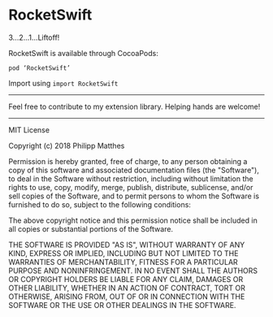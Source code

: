 # RocketSwift

3...2...1...Liftoff!

RocketSwift is available through CocoaPods:
```
pod ‘RocketSwift’
```

Import using `import RocketSwift`
  
---  

Feel free to contribute to my extension library. Helping hands are welcome!

---

MIT License

Copyright (c) 2018 Philipp Matthes

Permission is hereby granted, free of charge, to any person obtaining a copy
of this software and associated documentation files (the "Software"), to deal
in the Software without restriction, including without limitation the rights
to use, copy, modify, merge, publish, distribute, sublicense, and/or sell
copies of the Software, and to permit persons to whom the Software is
furnished to do so, subject to the following conditions:

The above copyright notice and this permission notice shall be included in all
copies or substantial portions of the Software.

THE SOFTWARE IS PROVIDED "AS IS", WITHOUT WARRANTY OF ANY KIND, EXPRESS OR
IMPLIED, INCLUDING BUT NOT LIMITED TO THE WARRANTIES OF MERCHANTABILITY,
FITNESS FOR A PARTICULAR PURPOSE AND NONINFRINGEMENT. IN NO EVENT SHALL THE
AUTHORS OR COPYRIGHT HOLDERS BE LIABLE FOR ANY CLAIM, DAMAGES OR OTHER
LIABILITY, WHETHER IN AN ACTION OF CONTRACT, TORT OR OTHERWISE, ARISING FROM,
OUT OF OR IN CONNECTION WITH THE SOFTWARE OR THE USE OR OTHER DEALINGS IN THE
SOFTWARE.
